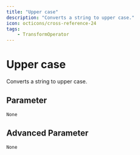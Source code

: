 ```yaml
---
title: "Upper case"
description: "Converts a string to upper case."
icon: octicons/cross-reference-24
tags: 
    - TransformOperator
---
```

# Upper case
<!-- This file was generated - DO NOT CHANGE IT MANUALLY -->



Converts a string to upper case.


## Parameter

`None`

## Advanced Parameter

`None`